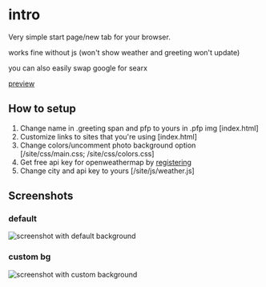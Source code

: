 # intro

Very simple start page/new tab for your browser.

works fine without js (won't show weather and greeting won't update)

you can also easily swap google for searx

[preview](https://morelcia.github.io/intro)

## How to setup

1. Change name in .greeting span and pfp to yours in .pfp img \[index.html\]
2. Customize links to sites that you're using \[index.html\]
3. Change colors/uncomment photo background option \[/site/css/main.css; /site/css/colors.css\]
4. Get free api key for openweathermap by [registering](https://home.openweathermap.org/users/sign_up)
5. Change city and api key to yours \[/site/js/weather.js\]

## Screenshots

### default
![screenshot with default background](https://nekopon.pl/syf/intro/defaultbg.png "screenshot with default background")

### custom bg
![screenshot with custom background](https://nekopon.pl/syf/intro/custombg.png "screenshot with custom background")

